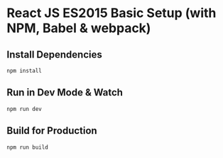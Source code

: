 # React JS ES2015 Basic Setup (with NPM, Babel & webpack)

## Install Dependencies

`npm install`

## Run in Dev Mode & Watch

`npm run dev`

## Build for Production

`npm run build`
